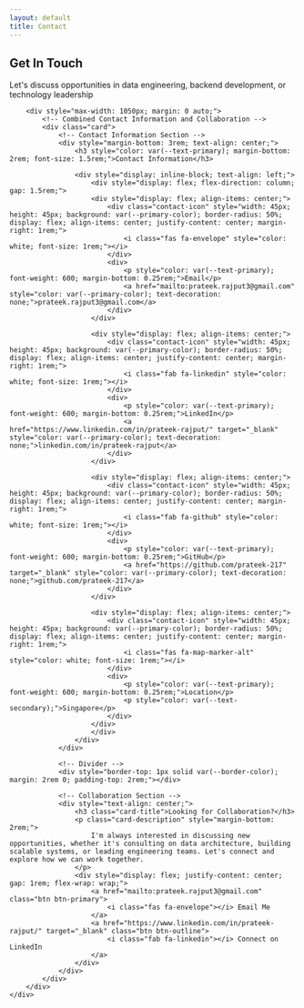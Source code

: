 ```yaml
---
layout: default
title: Contact
---
```


<section class="section">
    <div class="section-container">
        <h1 class="section-title">Get In Touch</h1>
        <p class="section-subtitle">Let's discuss opportunities in data engineering, backend development, or technology leadership</p>
        
        <div style="max-width: 1050px; margin: 0 auto;">
            <!-- Combined Contact Information and Collaboration -->
            <div class="card">
                <!-- Contact Information Section -->
                <div style="margin-bottom: 3rem; text-align: center;">
                    <h3 style="color: var(--text-primary); margin-bottom: 2rem; font-size: 1.5rem;">Contact Information</h3>
                    
                    <div style="display: inline-block; text-align: left;">
                        <div style="display: flex; flex-direction: column; gap: 1.5rem;">
                        <div style="display: flex; align-items: center;">
                            <div class="contact-icon" style="width: 45px; height: 45px; background: var(--primary-color); border-radius: 50%; display: flex; align-items: center; justify-content: center; margin-right: 1rem;">
                                <i class="fas fa-envelope" style="color: white; font-size: 1rem;"></i>
                            </div>
                            <div>
                                <p style="color: var(--text-primary); font-weight: 600; margin-bottom: 0.25rem;">Email</p>
                                <a href="mailto:prateek.rajput3@gmail.com" style="color: var(--primary-color); text-decoration: none;">prateek.rajput3@gmail.com</a>
                            </div>
                        </div>
                        
                        <div style="display: flex; align-items: center;">
                            <div class="contact-icon" style="width: 45px; height: 45px; background: var(--primary-color); border-radius: 50%; display: flex; align-items: center; justify-content: center; margin-right: 1rem;">
                                <i class="fab fa-linkedin" style="color: white; font-size: 1rem;"></i>
                            </div>
                            <div>
                                <p style="color: var(--text-primary); font-weight: 600; margin-bottom: 0.25rem;">LinkedIn</p>
                                <a href="https://www.linkedin.com/in/prateek-rajput/" target="_blank" style="color: var(--primary-color); text-decoration: none;">linkedin.com/in/prateek-rajput</a>
                            </div>
                        </div>
                        
                        <div style="display: flex; align-items: center;">
                            <div class="contact-icon" style="width: 45px; height: 45px; background: var(--primary-color); border-radius: 50%; display: flex; align-items: center; justify-content: center; margin-right: 1rem;">
                                <i class="fab fa-github" style="color: white; font-size: 1rem;"></i>
                            </div>
                            <div>
                                <p style="color: var(--text-primary); font-weight: 600; margin-bottom: 0.25rem;">GitHub</p>
                                <a href="https://github.com/prateek-217" target="_blank" style="color: var(--primary-color); text-decoration: none;">github.com/prateek-217</a>
                            </div>
                        </div>
                        
                        <div style="display: flex; align-items: center;">
                            <div class="contact-icon" style="width: 45px; height: 45px; background: var(--primary-color); border-radius: 50%; display: flex; align-items: center; justify-content: center; margin-right: 1rem;">
                                <i class="fas fa-map-marker-alt" style="color: white; font-size: 1rem;"></i>
                            </div>
                            <div>
                                <p style="color: var(--text-primary); font-weight: 600; margin-bottom: 0.25rem;">Location</p>
                                <p style="color: var(--text-secondary);">Singapore</p>
                            </div>
                        </div>
                        </div>
                    </div>
                </div>
                
                <!-- Divider -->
                <div style="border-top: 1px solid var(--border-color); margin: 2rem 0; padding-top: 2rem;"></div>
                
                <!-- Collaboration Section -->
                <div style="text-align: center;">
                    <h3 class="card-title">Looking for Collaboration?</h3>
                    <p class="card-description" style="margin-bottom: 2rem;">
                        I'm always interested in discussing new opportunities, whether it's consulting on data architecture, building scalable systems, or leading engineering teams. Let's connect and explore how we can work together.
                    </p>
                    <div style="display: flex; justify-content: center; gap: 1rem; flex-wrap: wrap;">
                        <a href="mailto:prateek.rajput3@gmail.com" class="btn btn-primary">
                            <i class="fas fa-envelope"></i> Email Me
                        </a>
                        <a href="https://www.linkedin.com/in/prateek-rajput/" target="_blank" class="btn btn-outline">
                            <i class="fab fa-linkedin"></i> Connect on LinkedIn
                        </a>
                    </div>
                </div>
            </div>
        </div>
    </div>
</section>

